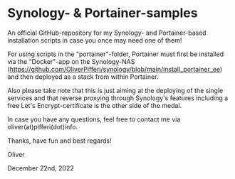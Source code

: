 # Synology- & Portainer-samples

An official GitHub-repository for my Synology- and Portainer-based installation scripts in case you once may need one of them!

For using scripts in the "portainer"-folder, Portainer must first be installed via the "Docker"-app on the Synology-NAS (https://github.com/OliverPifferi/synology/blob/main/install_portainer_ee) and then deployed as a stack from within Portainer.

Also please take note that this is just aiming at the deploying of the single services and that reverse proxying through Synology's features including a free Let's Encrypt-certificate is the other side of the medal.

In case you have any questions, feel free to contact me via oliver(at)pifferi(dot)info.

Thanks, have fun and best regards!

Oliver

December 22nd, 2022
